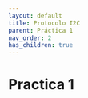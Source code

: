 ```yaml
---
layout: default
title: Protocolo I2C
parent: Práctica 1
nav_order: 2
has_children: true
---
```


# Practica 1


